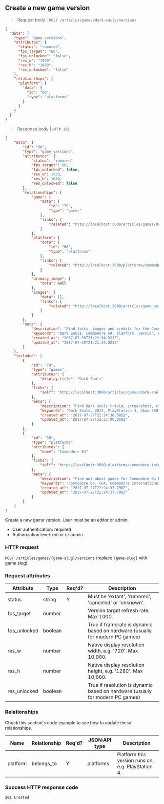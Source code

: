 ## <a name="game_versions_create"></a>Create a new game version

> Request body | `POST /articles/games/dark-souls/versions`

```JSON
{
  "data": {
    "type": "game_versions",
    "attributes": {
      "status": "rumored",
      "fps_target": "60",
      "fps_unlocked": "false",
      "res_w": "1920",
      "res_h": "1080",
      "res_unlocked": "false"
    },
    "relationships": {
      "platform": {
        "data": {
          "id": "60",
          "type": "platforms"
        }
      }
    }
  }
}
```

> Response body | `HTTP 201`

```JSON
{
    "data": {
        "id": "96",
        "type": "game_versions",
        "attributes": {
            "status": "rumored",
            "fps_target": 60,
            "fps_unlocked": false,
            "res_w": 1920,
            "res_h": 1080,
            "res_unlocked": false
        },
        "relationships": {
            "game": {
                "data": {
                    "id": "79",
                    "type": "games"
                },
                "links": {
                    "related": "http://localhost:3000/articles/games/dark-souls"
                }
            },
            "platform": {
                "data": {
                    "id": "60",
                    "type": "platforms"
                },
                "links": {
                    "related": "http://localhost:3000/platforms/commodore-international-commodore-64"
                }
            },
            "primary_image": {
                "data": null
            },
            "images": {
                "data": [],
                "links": {
                    "related": "http://localhost:3000/articles/game_versions/96/images"
                }
            }
        },
        "meta": {
            "description": "Find facts, images and credits for the Commodore 64 version of Dark Souls at Dbljump, the video game reference.",
            "keywords": "Dark Souls, Commodore 64, platform, version, dbljump, video games, pc games, gaming",
            "created_at": "2017-07-30T21:21:34.021Z",
            "updated_at": "2017-07-30T21:21:34.021Z"
        }
    },
    "included": [
        {
            "id": "79",
            "type": "games",
            "attributes": {
                "display_title": "Dark Souls"
            },
            "links": {
                "self": "http://localhost:3000/articles/games/dark-souls"
            },
            "meta": {
                "description": "Find Dark Souls trivia, screenshots, credits and other info at Dbljump, the video game reference.",
                "keywords": "Dark Souls, 2011, PlayStation 3, Xbox 360, Windows, game, credits, screenshots, trivia, dbljump, video games, pc games, gaming",
                "created_at": "2017-07-27T22:24:38.585Z",
                "updated_at": "2017-07-27T22:25:00.050Z"
            }
        },
        {
            "id": "60",
            "type": "platforms",
            "attributes": {
                "name": "Commodore 64"
            },
            "links": {
                "self": "http://localhost:3000/platforms/commodore-international-commodore-64"
            },
            "meta": {
                "description": "Find out about games for Commodore 64 by Commodore International at Dbljump, the video game reference.",
                "keywords": "Commodore 64, C64, Commodore International, home, system, platform, dbljump, video games, pc games, gaming",
                "created_at": "2017-07-27T22:24:37.796Z",
                "updated_at": "2017-07-27T22:24:37.796Z"
            }
        }
    ]
}
```

Create a new game version. User must be an editor or admin.

* User authentication: required
* Authorization level: editor or admin

### HTTP request

`POST /articles/games/{game-slug}/versions` (replace `{game-slug}` with game slug)

### Request attributes

Attribute | Type | Req'd? | Description
--------- | ---- | ------ | -----------
status | string | Y | Must be 'extant', 'rumored', 'canceled' or 'unknown'.
fps_target | number | | Version target refresh rate. Max 1000.
fps_unlocked | boolean | | True if framerate is dynamic based on hardware (usually for modern PC games)
res_w | number | | Native display resolution width, e.g. '720'. Max 10,000.
res_h | number | | Native display resolution height, e.g. '1280'. Max 10,000.
res_unlocked | boolean | | True if resolution is dynamic based on hardware (usually for modern PC games)

### Relationships

Check this section's code example to see how to update these relationships.

Name | Relationship | Req'd? | JSON:API type | Description
---- | ------------ | ------ | ------------- | -----------
platform | belongs_to | Y | platforms | Platform this version runs on, e.g. PlayStation 4.

### Success HTTP response code

`201 Created`
